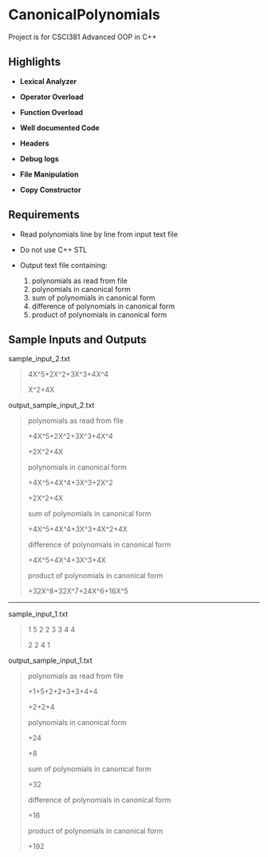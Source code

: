 # CanonicalPolynomials

Project is for CSCI381 Advanced OOP in C++

## Highlights

* **Lexical Analyzer**

* **Operator Overload**

* **Function Overload**

* **Well documented Code**

* **Headers**

* **Debug logs**

* **File Manipulation**

* **Copy Constructor**

## Requirements
* Read polynomials line by line from input text file

* Do not use C++ STL

* Output text file containing:
  1.   polynomials as read from file
  2.   polynomials in canonical form
  3.   sum of polynomials in canonical form
  4.   difference of polynomials in canonical form
  5.   product of polynomials in canonical form

## Sample Inputs and Outputs

sample_input_2.txt

> 4X^5+2X^2+3X^3+4X^4
>
> X^2+4X

output_sample_input_2.txt

> polynomials as read from file
> 
> +4X^5+2X^2+3X^3+4X^4
> 
> +2X^2+4X
> 
> polynomials in canonical form
> 
> +4X^5+4X^4+3X^3+2X^2
> 
> +2X^2+4X
> 
> sum of polynomials in canonical form
> 
> +4X^5+4X^4+3X^3+4X^2+4X
> 
> difference of polynomials in canonical form
> 
> +4X^5+4X^4+3X^3+4X
> 
> product of polynomials in canonical form
> 
> +32X^8+32X^7+24X^6+16X^5

---

sample_input_1.txt

> 1 5 2 2 3 3 4 4
> 
> 2 2 4 1

output_sample_input_1.txt

> polynomials as read from file
> 
> +1+5+2+2+3+3+4+4
> 
> +2+2+4
> 
> polynomials in canonical form
> 
> +24
> 
> +8
> 
> sum of polynomials in canonical form
> 
> +32
> 
> difference of polynomials in canonical form
> 
> +16
> 
> product of polynomials in canonical form
> 
> +192

